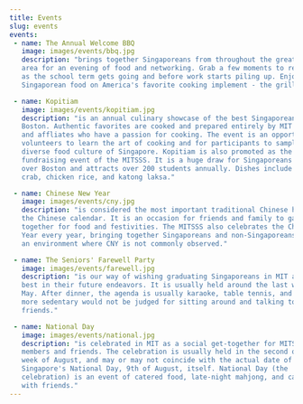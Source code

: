 ```yaml
---
title: Events
slug: events
events:
 - name: The Annual Welcome BBQ
   image: images/events/bbq.jpg
   description: "brings together Singaporeans from throughout the greater Boston
   area for an evening of food and networking. Grab a few moments to relax just
   as the school term gets going and before work starts piling up. Enjoy
   Singaporean food on America's favorite cooking implement - the grill!"

 - name: Kopitiam
   image: images/events/kopitiam.jpg
   description: "is an annual culinary showcase of the best Singaporean food in
   Boston. Authentic favorites are cooked and prepared entirely by MIT students
   and affliates who have a passion for cooking. The event is an opportunity for
   volunteers to learn the art of cooking and for participants to sample the
   diverse food culture of Singapore. Kopitiam is also promoted as the annual
   fundraising event of the MITSSS. It is a huge draw for Singaporeans from all
   over Boston and attracts over 200 students annually. Dishes include chilli
   crab, chicken rice, and katong laksa."

 - name: Chinese New Year
   image: images/events/cny.jpg
   description: "is considered the most important traditional Chinese holiday in
   the Chinese calendar. It is an occasion for friends and family to gather
   together for food and festivities. The MITSSS also celebrates the Chinese New
   Year every year, bringing together Singaporeans and non-Singaporeans alike in
   an environment where CNY is not commonly observed."

 - name: The Seniors' Farewell Party
   image: images/events/farewell.jpg
   description: "is our way of wishing graduating Singaporeans in MIT all the
   best in their future endeavors. It is usually held around the last week of
   May. After dinner, the agenda is usually karaoke, table tennis, and pool. The
   more sedentary would not be judged for sitting around and talking to
   friends."

 - name: National Day
   image: images/events/national.jpg
   description: "is celebrated in MIT as a social get-together for MITSSS
   members and friends. The celebration is usually held in the second or third
   week of August, and may or may not coincide with the actual date of
   Singapore's National Day, 9th of August, itself. National Day (the
   celebration) is an event of catered food, late-night mahjong, and catching up
   with friends."
---
```

